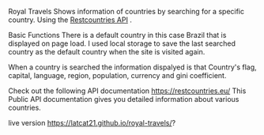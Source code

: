 Royal Travels
Shows information of countries by searching for a specific country. Using the [Restcountries API](https://restcountries.eu/) .

Basic Functions
There is a default country in this case Brazil that is displayed on page load. I used local storage to save the last searched country as the default country when the site is visited again.

When a country is searched the information dispalyed is that Country's flag, capital, language, region, population, currency and gini coefficient.

Check out the following API documentation https://restcountries.eu/ This Public API documentation gives you detailed information about various countries.

live version https://latcat21.github.io/royal-travels/?

